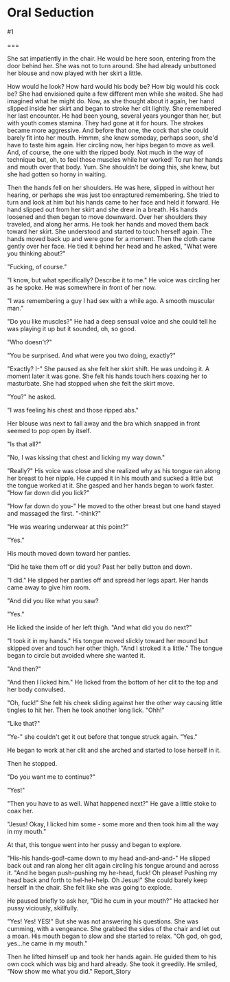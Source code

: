 Oral Seduction
==============
#1 

===

She sat impatiently in the chair. He would be here soon, entering from the door behind her. She was not to turn around. She had already unbuttoned her blouse and now played with her skirt a little. 

How would he look? How hard would his body be? How big would his cock be? She had envisioned quite a few different men while she waited. She had imagined what he might do. Now, as she thought about it again, her hand slipped inside her skirt and began to stroke her clit lightly. She remembered her last encounter. He had been young, several years younger than her, but with youth comes stamina. They had gone at it for hours. The strokes became more aggressive. And before that one, the cock that she could barely fit into her mouth. Hmmm, she knew someday, perhaps soon, she'd have to taste him again. Her circling now, her hips began to move as well. And, of course, the one with the ripped body. Not much in the way of technique but, oh, to feel those muscles while her worked! To run her hands and mouth over that body. Yum. She shouldn't be doing this, she knew, but she had gotten so horny in waiting. 

Then the hands fell on her shoulders. He was here, slipped in without her hearing, or perhaps she was just too enraptured remembering. She tried to turn and look at him but his hands came to her face and held it forward. He hand slipped out from her skirt and she drew in a breath. His hands loosened and then began to move downward. Over her shoulders they traveled, and along her arms. He took her hands and moved them back toward her skirt. She understood and started to touch herself again. The hands moved back up and were gone for a moment. Then the cloth came gently over her face. He tied it behind her head and he asked, "What were you thinking about?" 

"Fucking, of course." 

"I know, but what specifically? Describe it to me." He voice was circling her as he spoke. He was somewhere in front of her now. 

"I was remembering a guy I had sex with a while ago. A smooth muscular man." 

"Do you like muscles?" He had a deep sensual voice and she could tell he was playing it up but it sounded, oh, so good. 

"Who doesn't?" 

"You be surprised. And what were you two doing, exactly?" 

"Exactly? I-" She paused as she felt her skirt shift. He was undoing it. A moment later it was gone. She felt his hands touch hers coaxing her to masturbate. She had stopped when she felt the skirt move. 

"You?" he asked. 

"I was feeling his chest and those ripped abs." 

Her blouse was next to fall away and the bra which snapped in front seemed to pop open by itself. 

"Is that all?" 

"No, I was kissing that chest and licking my way down." 

"Really?" His voice was close and she realized why as his tongue ran along her breast to her nipple. He cupped it in his mouth and sucked a little but the tongue worked at it. She gasped and her hands began to work faster. "How far down did you lick?" 

"How far down do you-" He moved to the other breast but one hand stayed and massaged the first. "-think?" 

"He was wearing underwear at this point?" 

"Yes." 

His mouth moved down toward her panties. 

"Did he take them off or did you? Past her belly button and down. 

"I did." He slipped her panties off and spread her legs apart. Her hands came away to give him room. 

"And did you like what you saw? 

"Yes." 

He licked the inside of her left thigh. "And what did you do next?" 

"I took it in my hands." His tongue moved slickly toward her mound but skipped over and touch her other thigh. "And I stroked it a little." The tongue began to circle but avoided where she wanted it. 

"And then?" 

"And then I licked him." He licked from the bottom of her clit to the top and her body convulsed. 

"Oh, fuck!" She felt his cheek sliding against her the other way causing little tingles to hit her. Then he took another long lick. "Ohh!" 

"Like that?" 

"Ye-" she couldn't get it out before that tongue struck again. "Yes." 

He began to work at her clit and she arched and started to lose herself in it. 

Then he stopped. 

"Do you want me to continue?" 

"Yes!" 

"Then you have to as well. What happened next?" He gave a little stoke to coax her. 

"Jesus! Okay, I licked him some - some more and then took him all the way in my mouth." 

At that, this tongue went into her pussy and began to explore. 

"His-his hands-god!-came down to my head and-and-and-" He slipped back out and ran along her clit again circling his tongue around and across it. "And he began push-pushing my he-head, fuck! Oh please! Pushing my head back and forth to hel-hel-help. Oh Jesus!" She could barely keep herself in the chair. She felt like she was going to explode. 

He paused briefly to ask her, "Did he cum in your mouth?" He attacked her pussy viciously, skillfully. 

"Yes! Yes! YES!" But she was not answering his questions. She was cumming, with a vengeance. She grabbed the sides of the chair and let out a moan. His mouth began to slow and she started to relax. "Oh god, oh god, yes...he came in my mouth." 

Then he lifted himself up and took her hands again. He guided them to his own cock which was big and hard already. She took it greedily. He smiled, "Now show me what you did." Report_Story 
